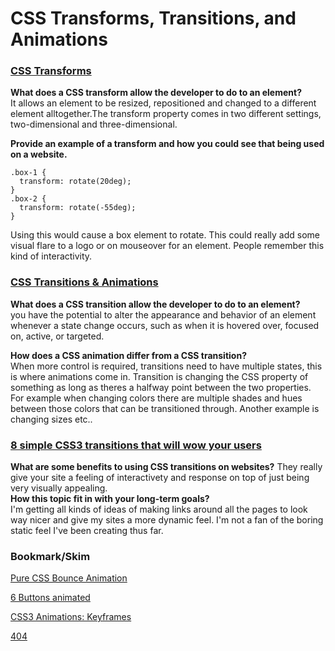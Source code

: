 # CSS Transforms, Transitions, and Animations
### [CSS Transforms](http://learn.shayhowe.com/advanced-html-css/css-transforms/)

**What does a CSS transform allow the developer to do to an element?**  
It allows an element to be resized, repositioned and changed to a different element alltogether.The transform property comes in two different settings, two-dimensional and three-dimensional.  

**Provide an example of a transform and how you could see that being used on a website.**  
```
.box-1 {
  transform: rotate(20deg);
}
.box-2 {
  transform: rotate(-55deg);
}
```
Using this would cause a box element to rotate. This could really add some visual flare to a logo or on mouseover for an element. People remember this kind of interactivity.  

### [CSS Transitions & Animations](http://learn.shayhowe.com/advanced-html-css/transitions-animations/)

**What does a CSS transition allow the developer to do to an element?**  
you have the potential to alter the appearance and behavior of an element whenever a state change occurs, such as when it is hovered over, focused on, active, or targeted.  

**How does a CSS animation differ from a CSS transition?**  
When more control is required, transitions need to have multiple states, this is where animations come in. Transition is changing the CSS property of something as long as theres a halfway point between the two properties. For example
when changing colors there are multiple shades and hues between those colors that can be transitioned through. Another example is changing sizes etc..  

### [8 simple CSS3 transitions that will wow your users](http://www.webdesignerdepot.com/2014/05/8-simple-css3-transitions-that-will-wow-your-users)

**What are some benefits to using CSS transitions on websites?** 
They really give your site a feeling of interactivety and response on top of just being very visually appealing.  
**How this topic fit in with your long-term goals?**  
I'm getting all kinds of ideas of making links around all the pages to look way nicer and give my sites a more dynamic feel. I'm not a fan of the boring static feel I've been creating thus far.  

### Bookmark/Skim

[Pure CSS Bounce Animation](http://codepen.io/dp_lewis/pen/gCfBv)

[6 Buttons animated](http://codepen.io/retyui/pen/ByoaXV)

[CSS3 Animations: Keyframes](http://codepen.io/akshaychauhan/pen/oAfae)

[404](http://codepen.io/kieranfivestars/pen/MYdQxX)
